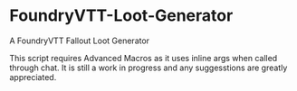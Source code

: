 # FoundryVTT-Loot-Generator
A FoundryVTT Fallout Loot Generator

This script requires Advanced Macros as it uses inline args when called through chat. It is still a work in progress and any suggesstions are greatly appreciated.
